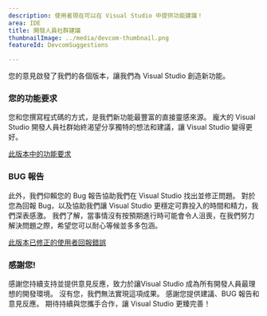 ```yaml
---
description: 使用者現在可以在 Visual Studio 中提供功能建議！
area: IDE
title: 開發人員社群建議
thumbnailImage: ../media/devcom-thumbnail.png
featureId: DevcomSuggestions

---
```



您的意見啟發了我們的各個版本，讓我們為 Visual Studio 創造新功能。

### 您的功能要求
您和您撰寫程式碼的方式，是我們新功能最豐富的直接靈感來源。 龐大的 Visual Studio 開發人員社群始終渴望分享獨特的想法和建議，讓 Visual Studio 變得更好。

[此版本中的功能要求](https://developercommunity.visualstudio.com/VisualStudio?q=%5BFixed+in%3A+Visual+Studio+2022+version+17.14%5D&ftype=idea&fTime=allTime)

### BUG 報告
此外，我們仰賴您的 Bug 報告協助我們在 Visual Studio 找出並修正問題。 對於您為回報 Bug，以及協助我們讓 Visual Studio 更穩定可靠投入的時間和精力，我們深表感激。 我們了解，當事情沒有按預期進行時可能會令人沮喪，在我們努力解決問題之際，希望您可以耐心等候並多多包涵。

[此版本已修正的使用者回報錯誤](https://developercommunity.visualstudio.com/VisualStudio?q=%5BFixed+in%3A+Visual+Studio+2022+version+17.14%5D&ftype=problem&fTime=allTime)

### 感謝您!
感謝您持續支持並提供意見反應，致力於讓Visual Studio 成為所有開發人員最理想的開發環境。 沒有您，我們無法實現這項成果。 感謝您提供建議、BUG 報告和意見反應。 期待持續與您攜手合作，讓 Visual Studio 更臻完善！
